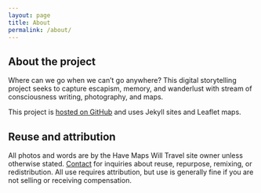 ```yaml
---
layout: page
title: About
permalink: /about/
---
```

## About the project
Where can we go when we can’t go anywhere? This digital storytelling project seeks to capture escapism, memory, and wanderlust with stream of consciousness writing, photography, and maps.

This project is [hosted on GitHub](https://github.com/havemaps/havemaps.github.io) and uses Jekyll sites and Leaflet maps.

## Reuse and attribution
All photos and words are by the Have Maps Will Travel site owner unless otherwise stated. [Contact](mailto:havemaps@gmail.com) for inquiries about reuse, repurpose, remixing, or redistribution. All use requires attribution, but use is generally fine if you are not selling or receiving compensation.
